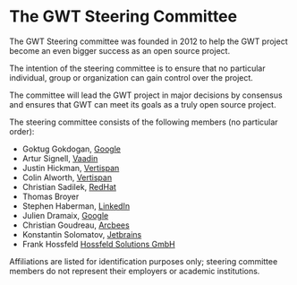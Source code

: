 The GWT Steering Committee
==========================

The GWT Steering committee was founded in 2012 to help the GWT project become an even bigger success as an open source project.

The intention of the steering committee is to ensure that no particular individual, group or organization can gain control over the project.

The committee will lead the GWT project in major decisions by consensus and ensures that GWT can meet its goals as a truly open source project.

The steering committee consists of the following members (no particular order):

* Goktug Gokdogan, [Google](https://www.google.com/about/)
* Artur Signell, [Vaadin](https://www.vaadin.com)
* Justin Hickman, [Vertispan](https://vertispan.com/)
* Colin Alworth, [Vertispan](https://vertispan.com/)
* Christian Sadilek, [RedHat](https://www.redhat.com)
* Thomas Broyer
* Stephen Haberman, [LinkedIn](https://www.linkedin.com/about-us)
* Julien Dramaix, [Google](https://www.google.com/about/)
* Christian Goudreau, [Arcbees](https://www.arcbees.com)
* Konstantin Solomatov, [Jetbrains](https://www.jetbrains.com)
* Frank Hossfeld [Hossfeld Solutions GmbH](https://www.hossfeld-solutions.de/)

Affiliations are listed for identification purposes only; steering committee members do not represent their employers or academic institutions.
